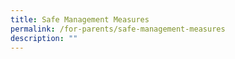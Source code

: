 ```yaml
---
title: Safe Management Measures
permalink: /for-parents/safe-management-measures
description: ""
---
```

